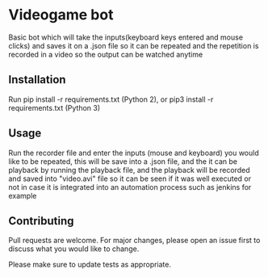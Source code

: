 # Videogame bot

Basic bot which will take the inputs(keyboard keys entered and mouse clicks) and saves it on a .json file so it can be repeated and the repetition is recorded in a video so 
the output can be watched anytime

## Installation

Run pip install -r requirements.txt (Python 2), or pip3 install -r requirements.txt (Python 3)

## Usage

Run the recorder file and enter the inputs (mouse and keyboard) you would like to be repeated, this will be save into a .json file, and the it can be playback by running the playback 
file, and the playback will be recorded and saved into "video.avi" file so it can be seen if it was well executed or not in case it is integrated into an automation process
such as jenkins for example

## Contributing
Pull requests are welcome. For major changes, please open an issue first to discuss what you would like to change.

Please make sure to update tests as appropriate.

